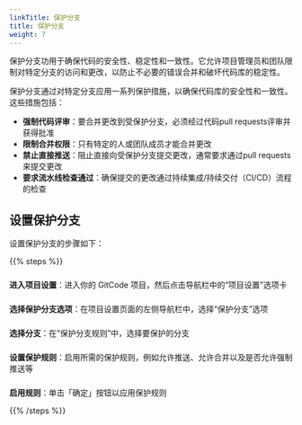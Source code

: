 ```yaml
---
linkTitle: 保护分支
title: 保护分支
weight: 7
---
```


保护分支功用于确保代码的安全性、稳定性和一致性。它允许项目管理员和团队限制对特定分支的访问和更改，以防止不必要的错误合并和破坏代码库的稳定性。

保护分支通过对特定分支应用一系列保护措施，以确保代码库的安全性和一致性。这些措施包括：

- **强制代码评审**：要合并更改到受保护分支，必须经过代码pull requests评审并获得批准
- **限制合并权限**：只有特定的人或团队成员才能合并更改
- **禁止直接推送**：阻止直接向受保护分支提交更改，通常要求通过pull requests来提交更改
- **要求流水线检查通过**：确保提交的更改通过持续集成/持续交付（CI/CD）流程的检查

## 设置保护分支

设置保护分支的步骤如下：


{{% steps %}}

###
**进入项目设置**：进入你的 GitCode 项目，然后点击导航栏中的“项目设置”选项卡

###
**选择保护分支选项**：在项目设置页面的左侧导航栏中，选择“保护分支”选项

###
**选择分支**：在“保护分支规则”中，选择要保护的分支

###
**设置保护规则**：启用所需的保护规则，例如允许推送、允许合并以及是否允许强制推送等

###
**启用规则**：单击「确定」按钮以应用保护规则

{{% /steps %}}